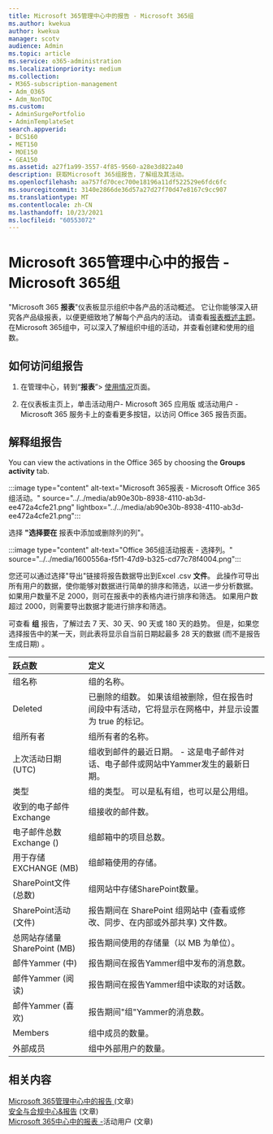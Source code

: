```yaml
---
title: Microsoft 365管理中心中的报告 - Microsoft 365组
ms.author: kwekua
author: kwekua
manager: scotv
audience: Admin
ms.topic: article
ms.service: o365-administration
ms.localizationpriority: medium
ms.collection:
- M365-subscription-management
- Adm_O365
- Adm_NonTOC
ms.custom:
- AdminSurgePortfolio
- AdminTemplateSet
search.appverid:
- BCS160
- MET150
- MOE150
- GEA150
ms.assetid: a27f1a99-3557-4f85-9560-a28e3d822a40
description: 获取Microsoft 365组报告，了解组及其活动。
ms.openlocfilehash: aa757fd70cec700e18196a11df522529e6fdc6fc
ms.sourcegitcommit: 3140e2866de36d57a27d27f70d47e8167c9cc907
ms.translationtype: MT
ms.contentlocale: zh-CN
ms.lasthandoff: 10/23/2021
ms.locfileid: "60553072"
---
```

# <a name="microsoft-365-reports-in-the-admin-center---microsoft-365-groups"></a>Microsoft 365管理中心中的报告 - Microsoft 365组

"Microsoft 365 **报表**"仪表板显示组织中各产品的活动概述。 它让你能够深入研究各产品级报表，以便更细致地了解每个产品内的活动。 请查看[报表概述主题](activity-reports.md)。 在Microsoft 365组中，可以深入了解组织中组的活动，并查看创建和使用的组数。
  
## <a name="how-to-get-to-the-groups-report"></a>如何访问组报告

1. 在管理中心，转到“**报表**”\> <a href="https://go.microsoft.com/fwlink/p/?linkid=2074756" target="_blank">使用情况</a>页面。

2. 在仪表板主页上，单击活动用户- Microsoft 365 应用版 或活动用户 - Microsoft 365 服务卡上的查看更多按钮，以访问 Office 365 报告页面。
  
## <a name="interpret-the-groups-report"></a>解释组报告

You can view the activations in the Office 365 by choosing the **Groups activity** tab.

:::image type="content" alt-text="Microsoft 365报表 - Microsoft Office 365组活动。" source="../../media/ab90e30b-8938-4110-ab3d-ee472a4cfe21.png" lightbox="../../media/ab90e30b-8938-4110-ab3d-ee472a4cfe21.png":::

选择 **"选择要在** 报表中添加或删除列的列"。

:::image type="content" alt-text="Office 365组活动报表 - 选择列。" source="../../media/1600556a-f5f1-47d9-b325-cd77c78f4004.png":::

您还可以通过选择"导出"链接将报告数据导出到Excel .csv **文件**。 此操作可导出所有用户的数据，使你能够对数据进行简单的排序和筛选，以进一步分析数据。 如果用户数量不足 2000，则可在报表中的表格内进行排序和筛选。 如果用户数超过 2000，则需要导出数据才能进行排序和筛选。 

可查看 **组** 报告，了解过去 7 天、30 天、90 天或 180 天的趋势。 但是，如果您选择报告中的某一天，则此表将显示自当前日期起最多 28 天的数据 (而不是报告生成日期) 。

|跃点数|定义|
|:-----|:-----|
|组名称 |组的名称。 |
|Deleted |已删除的组数。 如果该组被删除，但在报告时间段中有活动，它将显示在网格中，并显示设置为 true 的标记。 |
|组所有者 |组所有者的名称。 |
|上次活动日期 (UTC)  |组收到邮件的最近日期。 - 这是电子邮件对话、电子邮件或网站中Yammer发生的最新日期。 |
|类型 |组的类型。 可以是私有组，也可以是公用组。 |
|收到的电子邮件Exchange |组接收的邮件数。|
|电子邮件总数Exchange ()  |组邮箱中的项目总数。 |
|用于存储 EXCHANGE (MB)  |组邮箱使用的存储。 |
|SharePoint文件 (总数)  |组网站中存储SharePoint数量。 |
|SharePoint活动 (文件)  |报告期间在 SharePoint 组网站中 (查看或修改、同步、在内部或外部共享) 文件数。 |
|总网站存储量SharePoint (MB)  |报告期间使用的存储量（以 MB 为单位）。 |
|邮件Yammer (中)  |报告期间在报告Yammer组中发布的消息数。 |
|邮件Yammer (阅读)  |报告期间在报告Yammer组中读取的对话数。 |
|邮件Yammer (喜欢)  |报告期间"组"Yammer的消息数。 |
|Members |组中成员的数量。 |
|外部成员 |组中外部用户的数量。|


## <a name="related-content"></a>相关内容

[Microsoft 365管理中心中的报告 (](activity-reports.md)文章) \
[安全与合规中心&报告](../../compliance/reports-in-security-and-compliance.md) (文章) \
[Microsoft 365中心中的报表 -](../../admin/activity-reports/active-users-ww.md)活动用户 (文章) 

